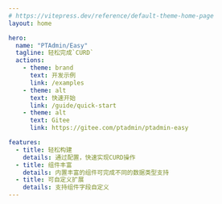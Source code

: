 ```yaml
---
# https://vitepress.dev/reference/default-theme-home-page
layout: home

hero:
  name: "PTAdmin/Easy"
  tagline: 轻松完成`CURD`
  actions:
    - theme: brand
      text: 开发示例
      link: /examples
    - theme: alt
      text: 快速开始
      link: /guide/quick-start
    - theme: alt
      text: Gitee
      link: https://gitee.com/ptadmin/ptadmin-easy

features:
  - title: 轻松构建
    details: 通过配置，快速实现CURD操作
  - title: 组件丰富
    details: 内置丰富的组件可完成不同的数据类型支持
  - title: 可自定义扩展
    details: 支持组件字段自定义
---
```


